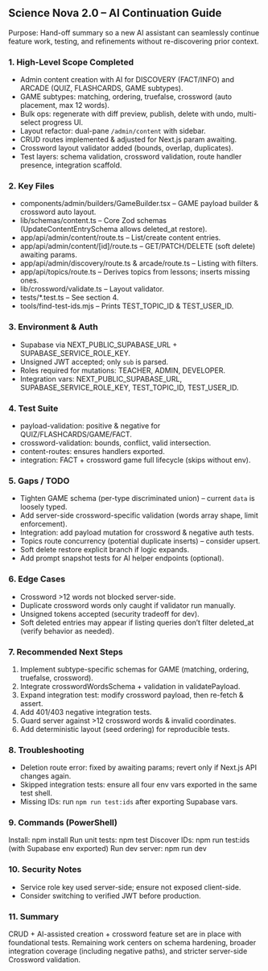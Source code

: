 ## Science Nova 2.0 – AI Continuation Guide

Purpose: Hand-off summary so a new AI assistant can seamlessly continue feature work, testing, and refinements without re-discovering prior context.

### 1. High-Level Scope Completed
- Admin content creation with AI for DISCOVERY (FACT/INFO) and ARCADE (QUIZ, FLASHCARDS, GAME subtypes).
- GAME subtypes: matching, ordering, truefalse, crossword (auto placement, max 12 words).
- Bulk ops: regenerate with diff preview, publish, delete with undo, multi-select progress UI.
- Layout refactor: dual-pane `/admin/content` with sidebar.
- CRUD routes implemented & adjusted for Next.js param awaiting.
- Crossword layout validator added (bounds, overlap, duplicates).
- Test layers: schema validation, crossword validation, route handler presence, integration scaffold.

### 2. Key Files
- components/admin/builders/GameBuilder.tsx – GAME payload builder & crossword auto layout.
- lib/schemas/content.ts – Core Zod schemas (UpdateContentEntrySchema allows deleted_at restore).
- app/api/admin/content/route.ts – List/create content entries.
- app/api/admin/content/[id]/route.ts – GET/PATCH/DELETE (soft delete) awaiting params.
- app/api/admin/discovery/route.ts & arcade/route.ts – Listing with filters.
- app/api/topics/route.ts – Derives topics from lessons; inserts missing ones.
- lib/crossword/validate.ts – Layout validator.
- tests/*.test.ts – See section 4.
- tools/find-test-ids.mjs – Prints TEST_TOPIC_ID & TEST_USER_ID.

### 3. Environment & Auth
- Supabase via NEXT_PUBLIC_SUPABASE_URL + SUPABASE_SERVICE_ROLE_KEY.
- Unsigned JWT accepted; only `sub` is parsed.
- Roles required for mutations: TEACHER, ADMIN, DEVELOPER.
- Integration vars: NEXT_PUBLIC_SUPABASE_URL, SUPABASE_SERVICE_ROLE_KEY, TEST_TOPIC_ID, TEST_USER_ID.

### 4. Test Suite
- payload-validation: positive & negative for QUIZ/FLASHCARDS/GAME/FACT.
- crossword-validation: bounds, conflict, valid intersection.
- content-routes: ensures handlers exported.
- integration: FACT + crossword game full lifecycle (skips without env).

### 5. Gaps / TODO
- Tighten GAME schema (per-type discriminated union) – current `data` is loosely typed.
- Add server-side crossword-specific validation (words array shape, limit enforcement).
- Integration: add payload mutation for crossword & negative auth tests.
- Topics route concurrency (potential duplicate inserts) – consider upsert.
- Soft delete restore explicit branch if logic expands.
- Add prompt snapshot tests for AI helper endpoints (optional).

### 6. Edge Cases
- Crossword >12 words not blocked server-side.
- Duplicate crossword words only caught if validator run manually.
- Unsigned tokens accepted (security tradeoff for dev).
- Soft deleted entries may appear if listing queries don’t filter deleted_at (verify behavior as needed).

### 7. Recommended Next Steps
1. Implement subtype-specific schemas for GAME (matching, ordering, truefalse, crossword).
2. Integrate crosswordWordsSchema + validation in validatePayload.
3. Expand integration test: modify crossword payload, then re-fetch & assert.
4. Add 401/403 negative integration tests.
5. Guard server against >12 crossword words & invalid coordinates.
6. Add deterministic layout (seed ordering) for reproducible tests.

### 8. Troubleshooting
- Deletion route error: fixed by awaiting params; revert only if Next.js API changes again.
- Skipped integration tests: ensure all four env vars exported in the same test shell.
- Missing IDs: run `npm run test:ids` after exporting Supabase vars.

### 9. Commands (PowerShell)
Install: npm install
Run unit tests: npm test
Discover IDs: npm run test:ids (with Supabase env exported)
Run dev server: npm run dev

### 10. Security Notes
- Service role key used server-side; ensure not exposed client-side.
- Consider switching to verified JWT before production.

### 11. Summary
CRUD + AI-assisted creation + crossword feature set are in place with foundational tests. Remaining work centers on schema hardening, broader integration coverage (including negative paths), and stricter server-side Crossword validation.
